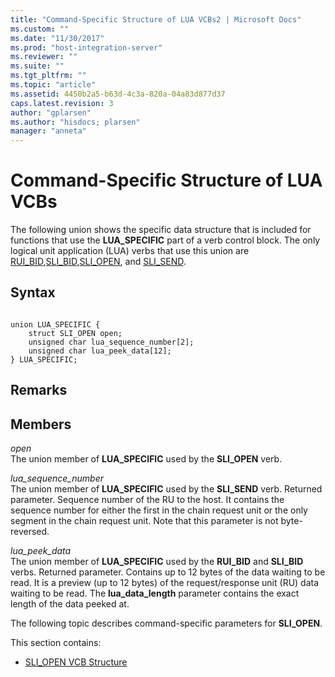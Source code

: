 ```yaml
---
title: "Command-Specific Structure of LUA VCBs2 | Microsoft Docs"
ms.custom: ""
ms.date: "11/30/2017"
ms.prod: "host-integration-server"
ms.reviewer: ""
ms.suite: ""
ms.tgt_pltfrm: ""
ms.topic: "article"
ms.assetid: 4450b2a5-b63d-4c3a-820a-04a83d877d37
caps.latest.revision: 3
author: "gplarsen"
ms.author: "hisdocs; plarsen"
manager: "anneta"
---
```

# Command-Specific Structure of LUA VCBs
The following union shows the specific data structure that is included for functions that use the **LUA_SPECIFIC** part of a verb control block. The only logical unit application (LUA) verbs that use this union are [RUI_BID](../core/rui-bid1.md),[SLI_BID](../core/sli-bid2.md),[SLI_OPEN](../core/sli-open2.md), and [SLI_SEND](../core/sli-send2.md).  
  
## Syntax  
  
```  
  
union LUA_SPECIFIC {  
    struct SLI_OPEN open;  
    unsigned char lua_sequence_number[2];  
    unsigned char lua_peek_data[12];  
} LUA_SPECIFIC;  
```  
  
## Remarks  
  
## Members  
 *open*  
 The union member of **LUA_SPECIFIC** used by the **SLI_OPEN** verb.  
  
 *lua_sequence_number*  
 The union member of **LUA_SPECIFIC** used by the **SLI_SEND** verb. Returned parameter. Sequence number of the RU to the host. It contains the sequence number for either the first in the chain request unit or the only segment in the chain request unit. Note that this parameter is not byte-reversed.  
  
 *lua_peek_data*  
 The union member of **LUA_SPECIFIC** used by the **RUI_BID** and **SLI_BID** verbs. Returned parameter. Contains up to 12 bytes of the data waiting to be read. It is a preview (up to 12 bytes) of the request/response unit (RU) data waiting to be read. The **lua_data_length** parameter contains the exact length of the data peeked at.  
  
 The following topic describes command-specific parameters for **SLI_OPEN**.  
  
 This section contains:  
  
-   [SLI_OPEN VCB Structure](../core/sli-open-vcb-structure2.md)